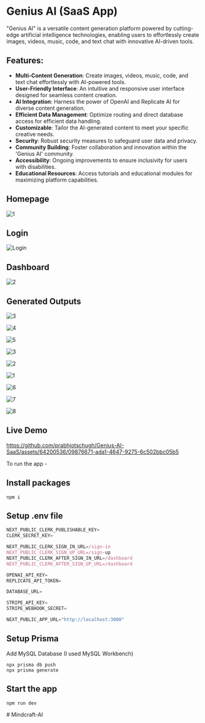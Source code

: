 # Genius AI (SaaS App)
"Genius AI" is a versatile content generation platform powered by cutting-edge artificial intelligence technologies, enabling users to effortlessly create images, videos, music, code, and text chat with innovative AI-driven tools.

## Features:
- **Multi-Content Generation**: Create images, videos, music, code, and text chat effortlessly with AI-powered tools.
- **User-Friendly Interface**: An intuitive and responsive user interface designed for seamless content creation.
- **AI Integration**: Harness the power of OpenAI and Replicate AI for diverse content generation.
- **Efficient Data Management**: Optimize routing and direct database access for efficient data handling.
- **Customizable**: Tailor the AI-generated content to meet your specific creative needs.
- **Security**: Robust security measures to safeguard user data and privacy.
- **Community Building**: Foster collaboration and innovation within the 'Genius AI' community.
- **Accessibility**: Ongoing improvements to ensure inclusivity for users with disabilities.
- **Educational Resources**: Access tutorials and educational modules for maximizing platform capabilities.

## Homepage
![1](https://github.com/prabhjotschugh/Genius-AI-SaaS/assets/64200536/f54a0298-dfe1-4cb5-bbd7-c67e2cb5487b)

## Login 
![Login](https://github.com/prabhjotschugh/Genius-AI-SaaS/assets/64200536/6ebdc6e2-0d86-4475-a052-2afd8dbca850)

## Dashboard
![2](https://github.com/prabhjotschugh/Genius-AI-SaaS/assets/64200536/37c084a7-328b-4eba-a045-a8f4e4471d60)


## Generated Outputs
![3](https://github.com/prabhjotschugh/Genius-AI-SaaS/assets/64200536/de12efe2-8c9f-4869-9d7e-ba2e0694ccdc)

![4](https://github.com/prabhjotschugh/Genius-AI-SaaS/assets/64200536/fc0a0aa5-9668-43a4-a95a-2939ca426a4f)

![5](https://github.com/prabhjotschugh/Genius-AI-SaaS/assets/64200536/5cd91155-d7d4-4bd4-a02f-efae676ad1ae)

![3](https://github.com/prabhjotschugh/Genius-AI-SaaS/assets/64200536/cfdd2147-0b20-4c28-aca5-a20adea4b1f8)

![2](https://github.com/prabhjotschugh/Genius-AI-SaaS/assets/64200536/b1a78db5-1c6a-478f-ba94-168376021b23)

![1](https://github.com/prabhjotschugh/Genius-AI-SaaS/assets/64200536/80720691-d1c2-4d74-bf9e-d4346d7e9580)


![6](https://github.com/prabhjotschugh/Genius-AI-SaaS/assets/64200536/1b226a4b-48da-46e1-8016-8320eb3df1e9)

![7](https://github.com/prabhjotschugh/Genius-AI-SaaS/assets/64200536/762618f3-9107-480e-85bd-406baed3b8e0)

![8](https://github.com/prabhjotschugh/Genius-AI-SaaS/assets/64200536/c3f52408-819b-4e44-a100-a32b64ca4267)

## Live Demo
https://github.com/prabhjotschugh/Genius-AI-SaaS/assets/64200536/09876671-ada1-4647-9275-6c502bbc05b5


To run the app - 
## Install packages

```shell
npm i
```

## Setup .env file

```js
NEXT_PUBLIC_CLERK_PUBLISHABLE_KEY=
CLERK_SECRET_KEY=

NEXT_PUBLIC_CLERK_SIGN_IN_URL=/sign-in
NEXT_PUBLIC_CLERK_SIGN_UP_URL=/sign-up
NEXT_PUBLIC_CLERK_AFTER_SIGN_IN_URL=/dashboard
NEXT_PUBLIC_CLERK_AFTER_SIGN_UP_URL=/dashboard

OPENAI_API_KEY=
REPLICATE_API_TOKEN=

DATABASE_URL=

STRIPE_API_KEY=
STRIPE_WEBHOOK_SECRET=

NEXT_PUBLIC_APP_URL="http://localhost:3000"
```

## Setup Prisma

Add MySQL Database (I used MySQL Workbench)

```shell
npx prisma db push
npx prisma generate

```

## Start the app

```shell
npm run dev
```
#   M i n d c r a f t - A I  
 